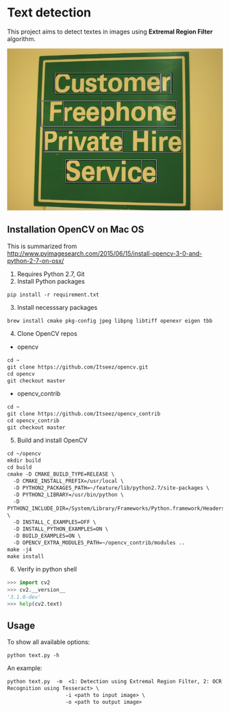 # Text detection

This project aims to detect textes in images using **Extremal Region Filter** algorithm.

![Matching result](/demo.jpg)

## Installation OpenCV on Mac OS
This is summarized from http://www.pyimagesearch.com/2015/06/15/install-opencv-3-0-and-python-2-7-on-osx/

1. Requires Python 2.7, Git
2. Install Python packages
  ```
pip install -r requirement.txt
  ```
  
3. Install necesssary packages
  ```
brew install cmake pkg-config jpeg libpng libtiff openexr eigen tbb
  ```
  
4. Clone OpenCV repos
  * opencv
 ```
cd ~
git clone https://github.com/Itseez/opencv.git
cd opencv
git checkout master
 ```
   * opencv_contrib
   ```
cd ~
git clone https://github.com/Itseez/opencv_contrib
cd opencv_contrib
git checkout master
   ```
   
5. Build and install OpenCV
  ```
cd ~/opencv
mkdir build
cd build
cmake -D CMAKE_BUILD_TYPE=RELEASE \
    -D CMAKE_INSTALL_PREFIX=/usr/local \
	-D PYTHON2_PACKAGES_PATH=~/feature/lib/python2.7/site-packages \
	-D PYTHON2_LIBRARY=/usr/bin/python \
	-D PYTHON2_INCLUDE_DIR=/System/Library/Frameworks/Python.framework/Headers \
	-D INSTALL_C_EXAMPLES=OFF \
    -D INSTALL_PYTHON_EXAMPLES=ON \
	-D BUILD_EXAMPLES=ON \
	-D OPENCV_EXTRA_MODULES_PATH=~/opencv_contrib/modules ..
make -j4
make install
  ```
  
6. Verify in python shell
  ```python
>>> import cv2
>>> cv2.__version__
'3.1.0-dev'
>>> help(cv2.text)
  ```

## Usage

To show all available options:
```
python text.py -h
```

An example:

```
python text.py  -m  <1: Detection using Extremal Region Filter, 2: OCR Recognition using Tesseract> \
		           -i <path to input image> \
		           -o <path to output image>
```
